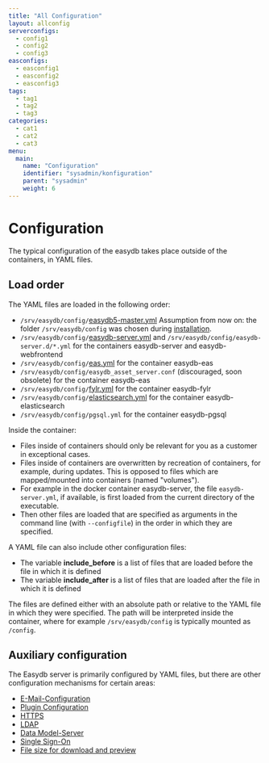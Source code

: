 ```yaml
---
title: "All Configuration"
layout: allconfig
serverconfigs:
  - config1
  - config2
  - config3
easconfigs:
  - easconfig1
  - easconfig2
  - easconfig3
tags:
  - tag1
  - tag2
  - tag3
categories:
  - cat1
  - cat2
  - cat3
menu:
  main:
    name: "Configuration"
    identifier: "sysadmin/konfiguration"
    parent: "sysadmin"
    weight: 6
---
```

# Configuration

The typical configuration of the easydb takes place outside of the containers, in YAML files.

## Load order

The YAML files are loaded in the following order:

- `/srv/easydb/config/`[easydb5-master.yml](easydb5-master.yml/) Assumption from now on: the folder `/srv/easydb/config` was chosen during [installation](/en/sysadmin/installation).
- `/srv/easydb/config/`[easydb-server.yml](easydb-server.yml/) and `/srv/easydb/config/easydb-server.d/*.yml` for the containers easydb-server and easydb-webfrontend
- `/srv/easydb/config/`[eas.yml](eas/) for the container easydb-eas
- `/srv/easydb/config/easydb_asset_server.conf` (discouraged, soon obsolete) for the container easydb-eas
- `/srv/easydb/config/`[fylr.yml](fylr.yml/) for the container easydb-fylr
- `/srv/easydb/config/`[elasticsearch.yml](elastic/elasticsearch.yml/) for the container easydb-elasticsearch
- `/srv/easydb/config/pgsql.yml` for the container easydb-pgsql

Inside the container:

- Files inside of containers should only be relevant for you as a customer in exceptional cases.
- Files inside of containers are overwritten by recreation of containers, for example, during updates. This is opposed to files which are mapped/mounted into containers (named "volumes").
- For example in the docker container easydb-server, the file `easydb-server.yml`, if available, is first loaded from the current directory of the executable.
- Then other files are loaded that are specified as arguments in the command line (with `--configfile`) in the order in which they are specified.

A YAML file can also include other configuration files:

- The variable **include_before** is a list of files that are loaded before the file in which it is defined
- The variable **include_after** is a list of files that are loaded after the file in which it is defined

The files are defined either with an absolute path or relative to the YAML file in which they were specified. The path will be interpreted inside the container, where for example `/srv/easydb/config` is typically mounted as `/config`.

## Auxiliary configuration

The Easydb server is primarily configured by YAML files, but there are other configuration mechanisms for certain areas:

- [E-Mail-Configuration](/en/sysadmin/konfiguration/recipes/email)
- [Plugin Configuration](/en/sysadmin/konfiguration/easydb-server.yml/plugin)
- [HTTPS](/en/sysadmin/konfiguration/recipes/https)
- [LDAP](/en/sysadmin/konfiguration/easydb-server.yml/ldap)
- [Data Model-Server](/en/sysadmin/konfiguration/recipes/objectstore)
- [Single Sign-On](/en/sysadmin/konfiguration/recipes/sso)
- [File size for download and preview](/en/sysadmin/konfiguration/easydb-server.yml/produce)


[not ready]: # "- [EAS-Configuration](sysadmin/konfiguration/eas.yml)  "

[not ready2]: # "- [L10n-Configuration](sysadmin/konfiguration/l10n)  "

[not ready3]: # "- [Runtime-Configuration](sysadmin/konfiguration/baseconfig)  "

